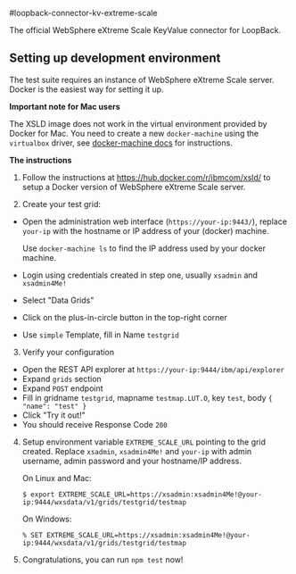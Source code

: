 #loopback-connector-kv-extreme-scale

The official WebSphere eXtreme Scale KeyValue connector for LoopBack.

## Setting up development environment

The test suite requires an instance of WebSphere eXtreme Scale server.
Docker is the easiest way for setting it up.

**Important note for Mac users**

The XSLD image does not work in the virtual environment provided by
Docker for Mac. You need to create a new `docker-machine` using
the `virtualbox` driver, see [docker-machine
docs](https://docs.docker.com/machine/get-started/#/create-a-machine) for
instructions.

**The instructions**

 1. Follow the instructions at https://hub.docker.com/r/ibmcom/xsld/ to setup a
 Docker version of WebSphere eXtreme Scale server.

 2. Create your test grid:

   - Open the administration web interface (`https://your-ip:9443/`), replace
     `your-ip` with the hostname or IP address of your (docker) machine.

     Use `docker-machine ls` to find the IP address used by your docker machine.

   - Login using credentials created in step one, usually `xsadmin` and
    `xsadmin4Me!`
   - Select "Data Grids"
   - Click on the plus-in-circle button in the top-right corner
   - Use `simple` Template, fill in Name `testgrid`

 3. Verify your configuration

  - Open the REST API explorer at `https://your-ip:9444/ibm/api/explorer`
  - Expand `grids` section
  - Expand `POST` endpoint
  - Fill in gridname `testgrid`, mapname `testmap.LUT.O`, key `test`, body
    `{ "name": "test" }`
  - Click "Try it out!"
  - You should receive Response Code `200`

 4. Setup environment variable `EXTREME_SCALE_URL` pointing to the grid created.
    Replace `xsadmin`, `xsadmin4Me!` and `your-ip` with admin username,
    admin password and your hostname/IP address.

    On Linux and Mac:

    ```
    $ export EXTREME_SCALE_URL=https://xsadmin:xsadmin4Me!@your-ip:9444/wxsdata/v1/grids/testgrid/testmap
    ```

    On Windows:

    ```
    % SET EXTREME_SCALE_URL=https://xsadmin:xsadmin4Me!@your-ip:9444/wxsdata/v1/grids/testgrid/testmap
    ```

 5. Congratulations, you can run `npm test` now!

